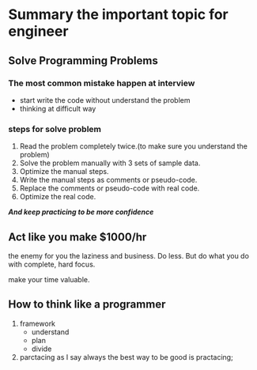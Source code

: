 # Summary the important topic for engineer

## Solve Programming Problems


### The most common mistake happen at interview
- start write the code without understand the problem
- thinking at difficult way

### steps for solve problem
1. Read the problem completely twice.(to make sure you understand the problem)
2. Solve the problem manually with 3 sets of sample data.
3. Optimize the manual steps.
4. Write the manual steps as comments or pseudo-code.
5. Replace the comments or pseudo-code with real code.
6. Optimize the real code.


***And keep practicing to be more confidence***


## Act like you make $1000/hr

the enemy for you the laziness and business. Do less. But do what you do with complete, hard focus.

make your time valuable.

## How to think like a programmer

1. framework
    - understand
    - plan
    - divide
2. parctacing as I say always the best way to be good is practacing;

